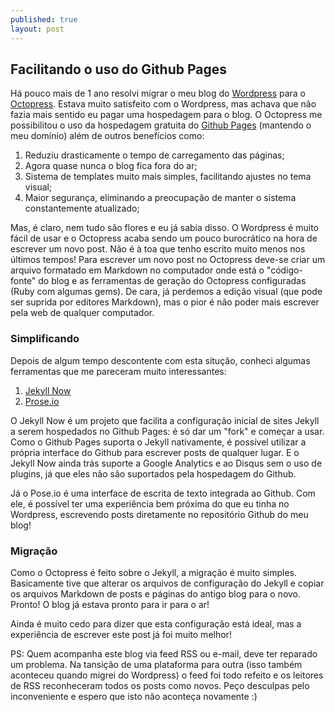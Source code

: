 ```yaml
---
published: true
layout: post
---
```





## Facilitando o uso do Github Pages

Há pouco mais de 1 ano resolvi migrar o meu blog do [Wordpress](https://wordpress.org/) para o [Octopress](http://octopress.org/). Estava muito satisfeito com o Wordpress, mas achava que não fazia mais sentido eu pagar uma hospedagem para o blog. O Octopress me possibilitou o uso da hospedagem gratuita do [Github Pages](https://pages.github.com/) (mantendo o meu domínio) além de outros benefícios como:
1. Reduziu drasticamente o tempo de carregamento das páginas;
2. Agora quase nunca o blog fica fora do ar;
3. Sistema de templates muito mais simples, facilitando ajustes no tema visual;
4. Maior segurança, eliminando a preocupação de manter o sistema constantemente atualizado;

<!-- more -->

Mas, é claro, nem tudo são flores e eu já sabia disso. O Wordpress é muito fácil de usar e o Octopress acaba sendo um pouco burocrático na hora de escrever um novo post. Não é à toa que tenho escrito muito menos nos últimos tempos! Para escrever um novo post no Octopress deve-se criar um arquivo formatado em Markdown no computador onde está o "código-fonte" do blog e as ferramentas de geração do Octopress configuradas (Ruby com algumas gems). De cara, já perdemos a edição visual (que pode ser suprida por editores Markdown), mas o pior é não poder mais escrever pela web de qualquer computador.

### Simplificando

Depois de algum tempo descontente com esta situção, conheci algumas ferramentas que me pareceram muito interessantes:
1. [Jekyll Now](http://www.jekyllnow.com/)
2. [Prose.io](http://prose.io/)

O Jekyll Now é um projeto que facilita a configuração inicial de sites Jekyll a serem hospedados no Github Pages: é só dar um "fork" e começar a usar. Como o Github Pages suporta o Jekyll nativamente, é possível utilizar a própria interface do Github para escrever posts de qualquer lugar. E o Jekyll Now ainda trás suporte a Google Analytics e ao Disqus sem o uso de plugins, já que eles não são suportados pela hospedagem do Github. 

Já o Pose.io é uma interface de escrita de texto integrada ao Github. Com ele, é possível ter uma experiência bem próxima do que eu tinha no Wordpress, escrevendo posts diretamente no repositório Github do meu blog!

### Migração

Como o Octopress é feito sobre o Jekyll, a migração é muito simples. Basicamente tive que alterar os arquivos de configuração do Jekyll e copiar os arquivos Markdown de posts e páginas do antigo blog para o novo. Pronto! O blog já estava pronto para ir para o ar!

Ainda é muito cedo para dizer que esta configuração está ideal, mas a experiência de escrever este post já foi muito melhor! 

PS: Quem acompanha este blog via feed RSS ou e-mail, deve ter reparado um problema. Na tansição de uma plataforma para outra (isso também aconteceu quando migrei do Wordpress) o feed foi todo refeito e os leitores de RSS reconheceram todos os posts como novos. Peço desculpas pelo inconveniente e espero que isto não aconteça novamente :)
